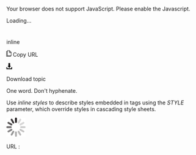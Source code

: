 Your browser does not support JavaScript. Please enable the Javascript.

Loading...

# 

inline

![Copy URL](media/inline/Copy.png)
Copy URL

![Download](media/inline/Download.png)

Download topic

One word. Don't hyphenate. 

Use *inline styles* to describe styles embedded in tags using the *STYLE* parameter, which override styles in cascading style sheets. 

![In progress](media/inline/activity-large.gif)

URL :
